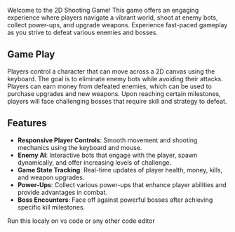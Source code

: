 Welcome to the 2D Shooting Game! This game offers an engaging experience where players navigate a vibrant world, shoot at enemy bots, collect power-ups, and upgrade weapons. Experience fast-paced gameplay as you strive to defeat various enemies and bosses.

## Game Play
Players control a character that can move across a 2D canvas using the keyboard. The goal is to eliminate enemy bots while avoiding their attacks. Players can earn money from defeated enemies, which can be used to purchase upgrades and new weapons. Upon reaching certain milestones, players will face challenging bosses that require skill and strategy to defeat.

## Features
- **Responsive Player Controls**: Smooth movement and shooting mechanics using the keyboard and mouse.
- **Enemy AI**: Interactive bots that engage with the player, spawn dynamically, and offer increasing levels of challenge.
- **Game State Tracking**: Real-time updates of player health, money, kills, and weapon upgrades.
- **Power-Ups**: Collect various power-ups that enhance player abilities and provide advantages in combat.
- **Boss Encounters**: Face off against powerful bosses after achieving specific kill milestones.

Run this localy on vs code or any other code editor
